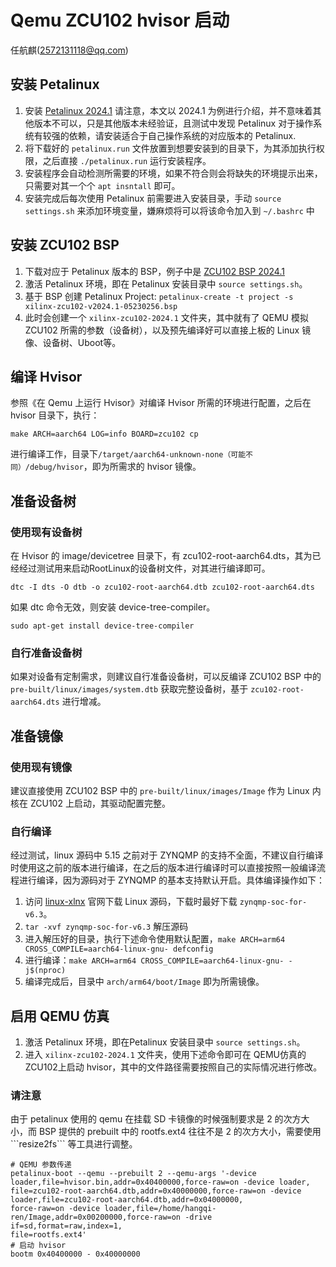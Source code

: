 # Qemu ZCU102 hvisor 启动
任航麒(2572131118@qq.com)
## 安装 Petalinux
1. 安装 [Petalinux 2024.1](https://china.xilinx.com/support/download/index.html/content/xilinx/zh/downloadNav/embedded-design-tools/2024-1.html)
    请注意，本文以 2024.1 为例进行介绍，并不意味着其他版本不可以，只是其他版本未经验证，且测试中发现 Petalinux 对于操作系统有较强的依赖，请安装适合于自己操作系统的对应版本的 Petalinux.
2. 将下载好的 ```petalinux.run``` 文件放置到想要安装到的目录下，为其添加执行权限，之后直接 ```./petalinux.run``` 运行安装程序。
3. 安装程序会自动检测所需要的环境，如果不符合则会将缺失的环境提示出来，只需要对其一个个 ```apt insntall``` 即可。
4. 安装完成后每次使用 Petalinux 前需要进入安装目录，手动 ```source settings.sh``` 来添加环境变量，嫌麻烦将可以将该命令加入到 ```~/.bashrc``` 中
## 安装 ZCU102 BSP
1. 下载对应于 Petalinux 版本的 BSP，例子中是 [ZCU102 BSP 2024.1](https://china.xilinx.com/support/download/index.html/content/xilinx/zh/downloadNav/embedded-design-tools/2024-1.html)
2. 激活 Petalinux 环境，即在 Petalinux 安装目录中 ```source settings.sh```。
3. 基于 BSP 创建 Petalinux Project: ```petalinux-create -t project -s xilinx-zcu102-v2024.1-05230256.bsp```
4. 此时会创建一个 ```xilinx-zcu102-2024.1``` 文件夹，其中就有了 QEMU 模拟 ZCU102 所需的参数（设备树），以及预先编译好可以直接上板的 Linux 镜像、设备树、Uboot等。
## 编译 Hvisor
参照《在 Qemu 上运行 Hvisor》对编译 Hvisor 所需的环境进行配置，之后在 hvisor 目录下，执行：
```
make ARCH=aarch64 LOG=info BOARD=zcu102 cp
```
进行编译工作，目录下```/target/aarch64-unknown-none（可能不同）/debug/hvisor```，即为所需求的 hvisor 镜像。
## 准备设备树
### 使用现有设备树
在 Hvisor 的 image/devicetree 目录下，有 zcu102-root-aarch64.dts，其为已经经过测试用来启动RootLinux的设备树文件，对其进行编译即可。
```
dtc -I dts -O dtb -o zcu102-root-aarch64.dtb zcu102-root-aarch64.dts
```
如果 dtc 命令无效，则安装 device-tree-compiler。
```
sudo apt-get install device-tree-compiler
```
### 自行准备设备树
如果对设备有定制需求，则建议自行准备设备树，可以反编译 ZCU102 BSP 中的 ```pre-built/linux/images/system.dtb``` 获取完整设备树，基于 ```zcu102-root-aarch64.dts``` 进行增减。
## 准备镜像
### 使用现有镜像
建议直接使用 ZCU102 BSP 中的 ```pre-built/linux/images/Image``` 作为 Linux 内核在 ZCU102 上启动，其驱动配置完整。
### 自行编译
经过测试，linux 源码中 5.15 之前对于 ZYNQMP 的支持不全面，不建议自行编译时使用这之前的版本进行编译，在之后的版本进行编译时可以直接按照一般编译流程进行编译，因为源码对于 ZYNQMP 的基本支持默认开启。具体编译操作如下：
1. 访问 [linux-xlnx](https://github.com/Xilinx/linux-xlnx/tags?after=xilinx-v2023.1) 官网下载 Linux 源码，下载时最好下载 ```zynqmp-soc-for-v6.3```。
2. ```tar -xvf zynqmp-soc-for-v6.3``` 解压源码
3. 进入解压好的目录，执行下述命令使用默认配置，```make ARCH=arm64 CROSS_COMPILE=aarch64-linux-gnu- defconfig``` 
4. 进行编译：```make ARCH=arm64 CROSS_COMPILE=aarch64-linux-gnu- -j$(nproc)```
5. 编译完成后，目录中 ```arch/arm64/boot/Image``` 即为所需镜像。
## 启用 QEMU 仿真
1. 激活 Petalinux 环境，即在Petalinux 安装目录中 ```source settings.sh```。
2. 进入 ```xilinx-zcu102-2024.1``` 文件夹，使用下述命令即可在 QEMU仿真的 ZCU102上启动 hvisor，其中的文件路径需要按照自己的实际情况进行修改。

<div class="warning">
    <h3>请注意</h3>
    <p> 由于 petalinux 使用的 qemu 在挂载 SD 卡镜像的时候强制要求是 2 的次方大小，而 BSP 提供的 prebuilt 中的 rootfs.ext4 往往不是 2 的次方大小，需要使用 ```resize2fs``` 等工具进行调整。
</div>

```
# QEMU 参数传递
petalinux-boot --qemu --prebuilt 2 --qemu-args '-device loader,file=hvisor.bin,addr=0x40400000,force-raw=on -device loader,
file=zcu102-root-aarch64.dtb,addr=0x40000000,force-raw=on -device loader,file=zcu102-root-aarch64.dtb,addr=0x04000000,
force-raw=on -device loader,file=/home/hangqi-ren/Image,addr=0x00200000,force-raw=on -drive if=sd,format=raw,index=1,
file=rootfs.ext4' 
# 启动 hvisor
bootm 0x40400000 - 0x40000000
```
